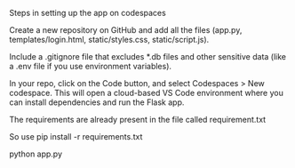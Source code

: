 Steps in setting up the app on codespaces

Create a new repository on GitHub and add all the files (app.py, templates/login.html, static/styles.css, static/script.js).

Include a .gitignore file that excludes *.db files and other sensitive data (like a .env file if you use environment variables).

In your repo, click on the Code button, and select Codespaces > New codespace.
This will open a cloud-based VS Code environment where you can install dependencies and run the Flask app.

The requirements are already present in the file called requirement.txt

So use pip install -r requirements.txt

python app.py
